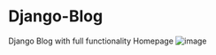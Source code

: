 # Django-Blog
Django Blog with full functionality
Homepage
![image](https://user-images.githubusercontent.com/44232776/80174164-a80ac480-8613-11ea-9347-ae0e094a660a.png)

